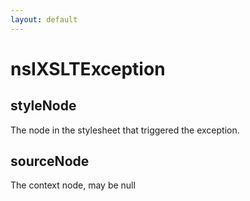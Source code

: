 ```yaml
---
layout: default
---
```


# nsIXSLTException #

## styleNode ##

The node in the stylesheet that triggered the exception.


## sourceNode ##

The context node, may be null

